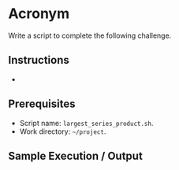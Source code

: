 # Acronym

Write a script to complete the following challenge.

## Instructions

- 

## Prerequisites

- Script name: `largest_series_product.sh`.
- Work directory: `~/project`.

## Sample Execution / Output
